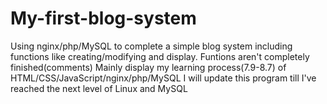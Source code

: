 # My-first-blog-system
Using nginx/php/MySQL to complete a simple blog system including functions like creating/modifying and display. 
Funtions aren't completely finished(comments)
Mainly display my learning process(7.9-8.7) of HTML/CSS/JavaScript/nginx/php/MySQL
I will update this program till I've reached the next level of Linux and MySQL
